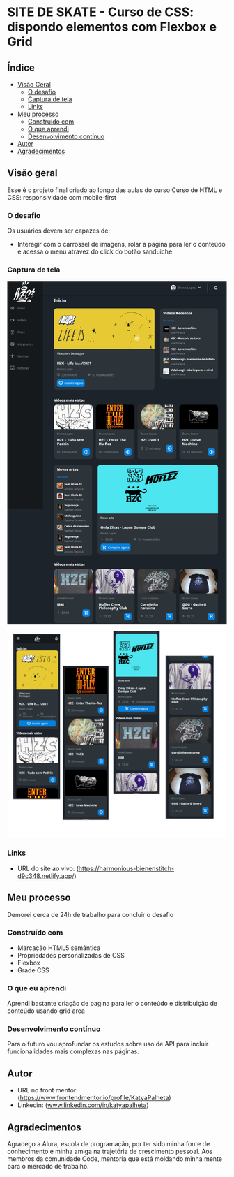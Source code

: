 # SITE DE SKATE - Curso de CSS: dispondo elementos com Flexbox e Grid

## Índice

- [Visão Geral](#visão-geral)
  - [O desafio](#the-challenge)
  - [Captura de tela](#captura-de-tela)
  - [Links](#links)
- [Meu processo](#meu-processo)
  - [Construído com](#construído-com)
  - [O que aprendi](#o-que-aprendi)
  - [Desenvolvimento contínuo](#desenvolvimento-contínuo)
- [Autor](#autor)
- [Agradecimentos](#agradecimentos)

## Visão geral

Esse é o projeto final criado ao longo das aulas do curso Curso de HTML e CSS: responsividade com mobile-first

### O desafio

Os usuários devem ser capazes de:

- Interagir com o carrossel de imagens, rolar a pagina para ler o conteúdo e acessa o menu atravez do click do botão sanduiche.

### Captura de tela

![Resultado final](/assets/img/desktop.png)
![Resultado final](/assets/img/mobile.png)

### Links

- URL do site ao vivo: (<https://harmonious-bienenstitch-d9c348.netlify.app/>)

## Meu processo

Demorei cerca de 24h de trabalho para concluir o desafio

### Construído com

- Marcação HTML5 semântica
- Propriedades personalizadas de CSS
- Flexbox
- Grade CSS

### O que eu aprendi

Aprendi bastante criação de pagina para ler o conteúdo e distribuição de conteúdo usando grid area


### Desenvolvimento contínuo

Para o futuro vou aprofundar os estudos sobre uso de API para incluir funcionalidades mais complexas nas páginas.

## Autor

- URL no front mentor: (<https://www.frontendmentor.io/profile/KatyaPalheta>)
- Linkedin: (www.linkedin.com/in/katyapalheta)

## Agradecimentos

Agradeço a Alura, escola de programação, por ter sido minha fonte de conhecimento e minha amiga na trajetória de crescimento pessoal. Aos membros da comunidade Code, mentoria que está moldando minha mente para o mercado de trabalho.
